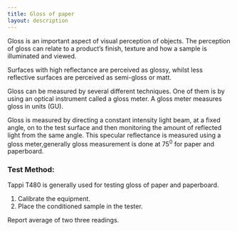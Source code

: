```yaml
---
title: Gloss of paper
layout: description
---
```


Gloss is an important aspect of visual perception of objects. The perception of gloss can relate to a product’s finish, texture and how a
sample is illuminated and viewed.

Surfaces with high reflectance are perceived as glossy, whilst less reflective surfaces are perceived as semi-gloss or matt.

Gloss can be measured by several different techniques. One of them is by using an optical instrument called a gloss meter.
A gloss meter measures gloss  in units (GU).

Gloss is measured by directing a constant intensity light beam, at a fixed angle, on to the test surface and then monitoring the amount of
reflected light from the same angle.
This specular reflectance is measured using a gloss meter,generally gloss measurement is done at 75<sup>0</sup> for paper and paperboard.

 ### Test Method: 
 
Tappi T480 is generally used for testing gloss of paper and paperboard.
1. Calibrate the equipment.
2. Place the conditioned sample in the tester.  
   
Report average of two three readings.